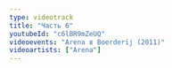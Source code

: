 ```yaml
---
type: videotrack
title: "Часть 6"
youtubeId: "c6lBR9mZeUQ"
videoevents: "Arena в Boerderij (2011)"
videoartists: ["Arena"]
---
```

